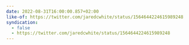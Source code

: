 ```yaml
---
date: 2022-08-31T16:00:00.857+02:00
like-of: https://twitter.com/jaredcwhite/status/1564644224615989248
syndication:
  - false
  - https://twitter.com/jaredcwhite/status/1564644224615989248
---
```

